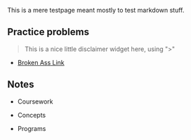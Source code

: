 This is a mere testpage meant mostly to test markdown stuff. 

## Practice problems

> This is a nice little disclaimer widget here, using ">"

* [Broken Ass Link](review/mt1.html)


## Notes

* Coursework

* Concepts

* Programs


<script src=""https://code.jquery.com/jquery-3.5.1.min.js""></script>
<script src="/public/js/test.js"></script>
<div id="text"></div>


